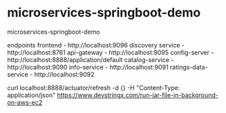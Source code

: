 # microservices-springboot-demo
microservices-springboot-demo

endpoints
frontend - http://localhost:9096
discovery service - http://localhost:8761
api-gateway - http://localhost:9095
config-server - http://localhost:8888/application/default
catalog-service - http://localhost:9090
info-service - http://localhost:9091
ratings-data-service - http://localhost:9092


curl localhost:8888/actuator/refresh -d {} -H "Content-Type: application/json"
https://www.devstringx.com/run-jar-file-in-background-on-aws-ec2